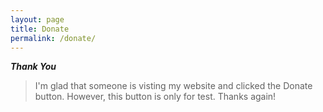 ```yaml
---
layout: page
title: Donate
permalink: /donate/
---
```


***Thank You***
> I'm glad that someone  is visting my website and clicked the Donate button. However, this button is only for test.
Thanks again!

